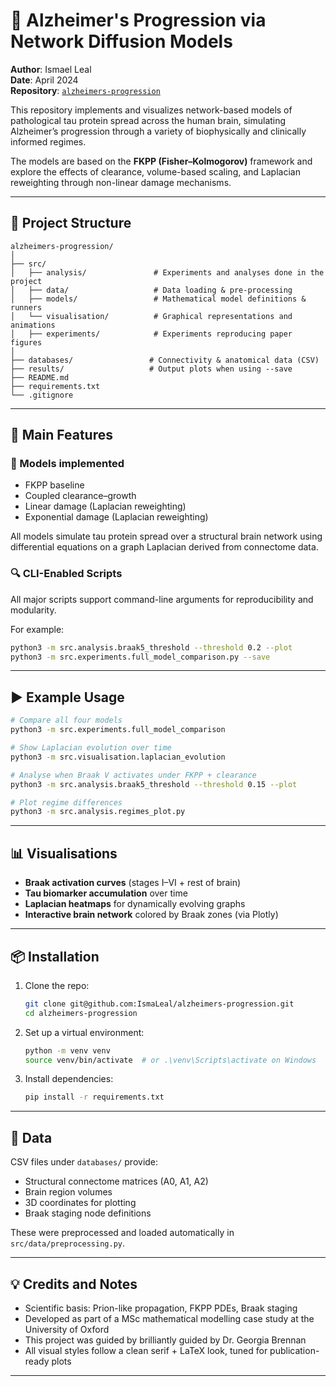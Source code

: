 # 🧠 Alzheimer's Progression via Network Diffusion Models

**Author**: Ismael Leal  
**Date**: April 2024  
**Repository**: [`alzheimers-progression`](https://github.com/IsmaLeal/alzheimers-progression)

This repository implements and visualizes network-based models of pathological tau protein spread across the human brain, simulating Alzheimer’s progression through a variety of biophysically and clinically informed regimes.

The models are based on the **FKPP (Fisher–Kolmogorov)** framework and explore the effects of clearance, volume-based scaling, and Laplacian reweighting through non-linear damage mechanisms.

---

## 📁 Project Structure

```
alzheimers-progression/
│
├── src/
│   ├── analysis/               # Experiments and analyses done in the project
│   ├── data/                   # Data loading & pre-processing
│   ├── models/                 # Mathematical model definitions & runners
│   └── visualisation/          # Graphical representations and animations
│   ├── experiments/            # Experiments reproducing paper figures
│
├── databases/                 # Connectivity & anatomical data (CSV)
├── results/                   # Output plots when using --save
├── README.md
├── requirements.txt
└── .gitignore
```

---

## 🧪 Main Features

### 🧬 Models implemented
- FKPP baseline
- Coupled clearance–growth
- Linear damage (Laplacian reweighting)
- Exponential damage (Laplacian reweighting)

All models simulate tau protein spread over a structural brain network using differential equations on a graph Laplacian derived from connectome data.

### 🔍 CLI-Enabled Scripts

All major scripts support command-line arguments for reproducibility and modularity.

For example:

```bash
python3 -m src.analysis.braak5_threshold --threshold 0.2 --plot
python3 -m src.experiments.full_model_comparison.py --save
```

---

## ▶️ Example Usage

```bash
# Compare all four models
python3 -m src.experiments.full_model_comparison

# Show Laplacian evolution over time
python3 -m src.visualisation.laplacian_evolution

# Analyse when Braak V activates under FKPP + clearance
python3 -m src.analysis.braak5_threshold --threshold 0.15 --plot

# Plot regime differences
python3 -m src.analysis.regimes_plot.py
```

---

## 📊 Visualisations

- **Braak activation curves** (stages I–VI + rest of brain)
- **Tau biomarker accumulation** over time
- **Laplacian heatmaps** for dynamically evolving graphs
- **Interactive brain network** colored by Braak zones (via Plotly)

---

## 📦 Installation

1. Clone the repo:
   ```bash
   git clone git@github.com:IsmaLeal/alzheimers-progression.git
   cd alzheimers-progression
   ```

2. Set up a virtual environment:
   ```bash
   python -m venv venv
   source venv/bin/activate  # or .\venv\Scripts\activate on Windows
   ```

3. Install dependencies:
   ```bash
   pip install -r requirements.txt
   ```

---

## 📁 Data

CSV files under `databases/` provide:

- Structural connectome matrices (A0, A1, A2)
- Brain region volumes
- 3D coordinates for plotting
- Braak staging node definitions

These were preprocessed and loaded automatically in `src/data/preprocessing.py`.

---

## 💡 Credits and Notes

- Scientific basis: Prion-like propagation, FKPP PDEs, Braak staging
- Developed as part of a MSc mathematical modelling case study at the University of Oxford
- This project was guided by brilliantly guided by Dr. Georgia Brennan
- All visual styles follow a clean serif + LaTeX look, tuned for publication-ready plots

---
